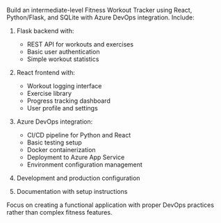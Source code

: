 Build an intermediate-level Fitness Workout Tracker using React, Python/Flask, and SQLite with Azure DevOps integration. Include:

1. Flask backend with:
   - REST API for workouts and exercises
   - Basic user authentication
   - Simple workout statistics

2. React frontend with:
   - Workout logging interface
   - Exercise library
   - Progress tracking dashboard
   - User profile and settings

3. Azure DevOps integration:
   - CI/CD pipeline for Python and React
   - Basic testing setup
   - Docker containerization
   - Deployment to Azure App Service
   - Environment configuration management

4. Development and production configuration
5. Documentation with setup instructions

Focus on creating a functional application with proper DevOps practices rather than complex fitness features.